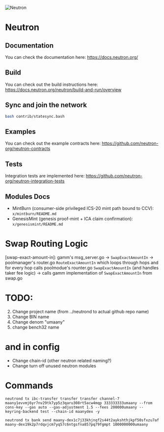 ![Neutron](https://github.com/neutron-org/neutron-docs/blob/1db1e92098c915ae8ad4defc0bd30ef549175201/static/img/neutron_wide_logo.png)

# Neutron

## Documentation

You can check the documentation here: https://docs.neutron.org/

## Build

You can check out the build instructions here: https://docs.neutron.org/neutron/build-and-run/overview

## Sync and join the network

```bash
bash contrib/statesync.bash
```

## Examples

You can check out the example contracts here: https://github.com/neutron-org/neutron-contracts

## Tests

Integration tests are implemented here: https://github.com/neutron-org/neutron-integration-tests

## Modules Docs

- MintBurn (consumer-side privileged ICS-20 mint path bound to CCV): `x/mintburn/README.md`
- GenesisMint (genesis proof-mint + ICA claim confirmation): `x/genesismint/README.md`

# Swap Routing Logic

[swap-exact-amount-in]:
gamm's msg_server.go -> `SwapExactAmountIn` -> poolmanager's router.go `RouteExactAmountIn` which loops through hops and for every hop calls poolmodue's rounter.go `SwapExactAmountIn` (and handles taker fee logic) -> calls gamm implementation of `SwapExactAmountIn` from swap.go

# TODO:

2. Change project name (from ../neutrond to actual github repo name)
3. Change BIN name
4. Change denom "umaany"
5. change bench32 name

# and in config

- Change chain-id (other neutron related naming?)
- Change turn off unused neutron modules

# Commands

`neutrond tx ibc-transfer transfer transfer channel-7 maany1evvmj6yr7nv29tk7yp5z3qaru308rt5acw4mqp 333333333umaany --from cons-key --gas auto --gas-adjustment 1.5 --fees 200000umaany --keyring-backend test --chain-id maanydex -y`

`neutrond tx bank send maany-dex1c7j33khjnqf2s44t2aykshthjkpf50sfxzu7af maany-dex19k2p7rdqvjcm7yq57c6ntgsfna857pq79fgmpt 1000000000umaany`
